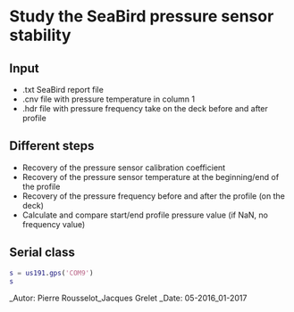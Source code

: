# Study the SeaBird pressure sensor stability

## Input

- .txt SeaBird report file
- .cnv file with pressure temperature in column 1
- .hdr file with pressure frequency take on the deck before and after profile

## Different steps

- Recovery of the pressure sensor calibration coefficient
- Recovery of the pressure sensor temperature at the beginning/end of the profile
- Recovery of the pressure frequency before and after the profile (on the deck)
- Calculate and compare start/end profile pressure value (if NaN, no frequency value)

## Serial class

```matlab
s = us191.gps('COM9')
s  

```    


 _Autor: Pierre Rousselot_Jacques Grelet
 _Date: 05-2016_01-2017
